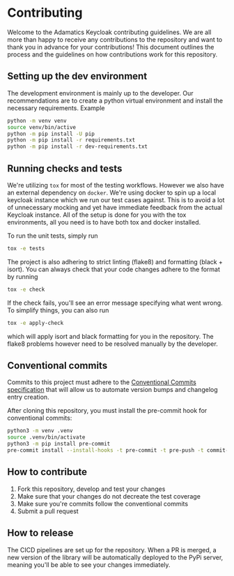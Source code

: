 # Contributing

Welcome to the Adamatics Keycloak contributing guidelines. We are all more than happy to receive
any contributions to the repository and want to thank you in advance for your contributions!
This document outlines the process and the guidelines on how contributions work for this repository.

## Setting up the dev environment

The development environment is mainly up to the developer. Our recommendations are to create a python
virtual environment and install the necessary requirements. Example

```sh
python -m venv venv
source venv/bin/active
python -m pip install -U pip
python -m pip install -r requirements.txt
python -m pip install -r dev-requirements.txt
```

## Running checks and tests

We're utilizing `tox` for most of the testing workflows. However we also have an external dependency on `docker`.
We're using docker to spin up a local keycloak instance which we run our test cases against. This is to avoid
a lot of unnecessary mocking and yet have immediate feedback from the actual Keycloak instance. All of the setup
is done for you with the tox environments, all you need is to have both tox and docker installed.

To run the unit tests, simply run

```sh
tox -e tests
```

The project is also adhering to strict linting (flake8) and formatting (black + isort). You can always check that
your code changes adhere to the format by running

```sh
tox -e check
```

If the check fails, you'll see an error message specifying what went wrong. To simplify things, you can also run

```sh
tox -e apply-check
```

which will apply isort and black formatting for you in the repository. The flake8 problems however need to be resolved
manually by the developer.

## Conventional commits

Commits to this project must adhere to the [Conventional Commits
specification](https://www.conventionalcommits.org/en/v1.0.0/) that will allow
us to automate version bumps and changelog entry creation.

After cloning this repository, you must install the pre-commit hook for
conventional commits:

```sh
python3 -m venv .venv
source .venv/bin/activate
python3 -m pip install pre-commit
pre-commit install --install-hooks -t pre-commit -t pre-push -t commit-msg
```

## How to contribute

1. Fork this repository, develop and test your changes
2. Make sure that your changes do not decreate the test coverage
3. Make sure you're commits follow the conventional commits
4. Submit a pull request

## How to release

The CICD pipelines are set up for the repository. When a PR is merged, a new version of the library
will be automatically deployed to the PyPi server, meaning you'll be able to see your changes immediately.
